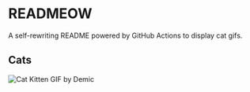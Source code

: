 # READMEOW

A self-rewriting README powered by GitHub Actions to display cat gifs.

## Cats

![Cat Kitten GIF by Demic](https://media2.giphy.com/media/3oriO0OEd9QIDdllqo/200.gif?cid=9acd02dadqkgogx6hyl5fmbkzif475cr1d25s7154rut9zq8&ep=v1_gifs_search&rid=200.gif&ct=g)
